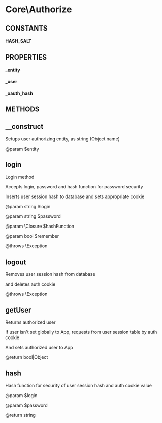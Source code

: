 # Core\Authorize
## CONSTANTS

#### HASH_SALT
## PROPERTIES

#### _entity
#### _user
#### _oauth_hash
## METHODS

## __construct



	 
 Setups user authorizing entity, as string (Object name)
	 
 @param $entity
	 
## login



	 
 Login method
	 
 Accepts login, password and hash function for password security
	 
 Inserts user session hash to database and sets appropriate cookie
	 

	 
 @param string $login
	 
 @param string $password
	 
 @param \Closure $hashFunction
	 
 @param bool $remember
	 
 @throws \Exception
	 
## logout



	 
 Removes user session hash from database
	 
 and deletes auth cookie
	 

	 
 @throws \Exception
	 
## getUser



	 
 Returns authorized user
	 
 If user isn't set globally to App, requests from user session table by auth cookie
	 
 And sets authorized user to App
	 

	 
 @return bool|Object
	 
## hash



	 
 Hash function for security of user session hash and auth cookie value
	 
 @param $login
	 
 @param $password
	 
 @return string
	 
